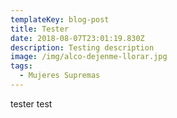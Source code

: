 ```yaml
---
templateKey: blog-post
title: Tester
date: 2018-08-07T23:01:19.830Z
description: Testing description
image: /img/alco-dejenme-llorar.jpg
tags:
  - Mujeres Supremas
---
```

tester test
